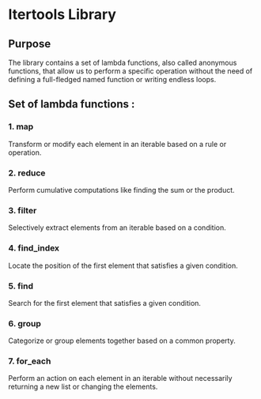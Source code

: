 # Itertools Library

## Purpose
The library contains a set of lambda functions, also called anonymous functions, that allow us to perform a specific operation without the need of defining a full-fledged named function or writing endless loops.

## Set of lambda functions :

### 1. map
Transform or modify each element in an iterable based on a rule or operation.

### 2. reduce
Perform cumulative computations like finding the sum or the product.

### 3. filter
Selectively extract elements from an iterable based on a condition.

### 4. find_index
Locate the position of the first element that satisfies a given condition.

### 5. find
Search for the first element that satisfies a given condition.

### 6. group
Categorize or group elements together based on a common property.

### 7. for_each
Perform an action on each element in an iterable without necessarily returning a new list or changing the elements.
